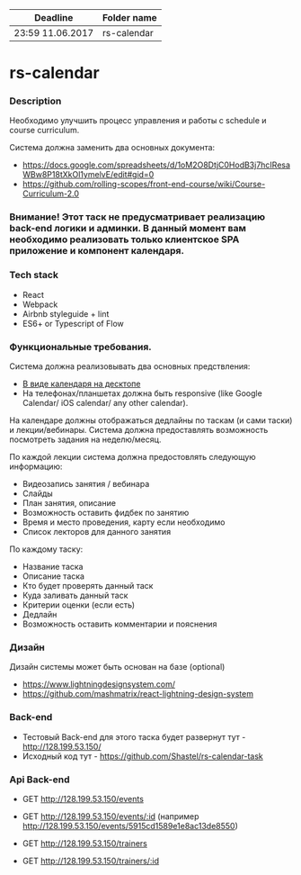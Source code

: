 | Deadline  | Folder name |
|-----------|-------------|
| 23:59 11.06.2017 | rs-calendar |

# rs-calendar

### Description 
Необходимо улучшить процесс управления и работы с schedule и course curriculum. 

Система должна заменить два основных документа:
* https://docs.google.com/spreadsheets/d/1oM2O8DtjC0HodB3j7hcIResaWBw8P18tXkOl1ymelvE/edit#gid=0
* https://github.com/rolling-scopes/front-end-course/wiki/Course-Curriculum-2.0

### Внимание! Этот таск не предусматривает реализацию back-end логики и админки. В данный момент вам необходимо реализовать только клиентское SPA приложение и компонент календаря. 

### Tech stack
 * React
 * Webpack
 * Airbnb styleguide + lint
 * ES6+ or Typescript of Flow

### Функциональные требования. 

Система должна реализовывать два основных предствления:
  * [В виде календаря на десктопе](http://intljusticemission.github.io/react-big-calendar/examples/index.html)
  * На телефонах/планшетах должна быть responsive (like Google Calendar/ iOS calendar/ any other calendar).

На календаре должны отображаться дедлайны по таскам (и сами таски) и лекции/вебинары.
Система должна предоставлять возможность посмотреть задания на неделю/месяц.

По каждой лекции система должна предостовлять следующую информацию:
  * Видеозапись занятия / вебинара
  * Слайды
  * План занятия, описание
  * Возможность оставить фидбек по занятию
  * Время и место проведения, карту если необходимо
  * Список лекторов для данного занятия

По каждому таску:
 * Название таска
 * Описание таска
 * Кто будет проверять данный таск
 * Куда заливать данный таск
 * Критерии оценки (если есть)
 * Дедлайн
 * Возможность оставить комментарии и пояснения 
 
 ### Дизайн
 Дизайн системы может быть основан на базе  (optional)
  * https://www.lightningdesignsystem.com/
  * https://github.com/mashmatrix/react-lightning-design-system
  
  ### Back-end
  * Тестовый Back-end для этого таска будет развернут тут - http://128.199.53.150/
  * Исходный код тут - https://github.com/Shastel/rs-calendar-task
  
  ### Api Back-end
  
  * GET http://128.199.53.150/events
  * GET http://128.199.53.150/events/:id (например http://128.199.53.150/events/5915cd1589e1e8ac13de8550)
  
  * GET http://128.199.53.150/trainers
  * GET http://128.199.53.150/trainers/:id 
